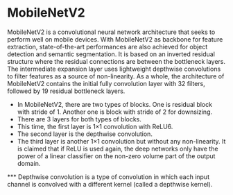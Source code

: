 # MobileNetV2

MobileNetV2 is a convolutional neural network architecture that seeks to perform well on mobile devices.
With MobileNetV2 as backbone for feature extraction, state-of-the-art performances are also achieved for object detection and semantic segmentation.
It is based on an inverted residual structure where the residual connections are between the bottleneck layers. The intermediate expansion layer uses lightweight depthwise convolutions to filter features as a source of non-linearity. As a whole, the architecture of MobileNetV2 contains the initial fully convolution layer with 32 filters, followed by 19 residual bottleneck layers.

- In MobileNetV2, there are two types of blocks. One is residual block with stride of 1. Another one is block with stride of 2 for downsizing.
- There are 3 layers for both types of blocks.
- This time, the first layer is 1×1 convolution with ReLU6.
- The second layer is the depthwise convolution.
- The third layer is another 1×1 convolution but without any non-linearity. It is claimed that if ReLU is used again, the deep networks only have the power    of a linear classifier on the non-zero volume part of the output domain.  

*** Depthwise convolution is a type of convolution in which each input channel is convolved with a different kernel (called a depthwise kernel).


